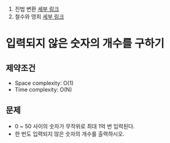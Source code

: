 1. 진법 변환 [세부 링크](algorithm-problems/2/README.md)
2. 철수와 영희 [세부 링크](algorithm-problems/1/README.md)

# 입력되지 않은 숫자의 개수를 구하기

## 제약조건

- Space complexity: O(1)
- Time complexity: O(N)

## 문제

- 0 ~ 50 사이의 숫자가 무작위로 최대 1억 번 입력된다.
- 한 번도 입력되지 않은 숫자의 개수를 출력하시오.
